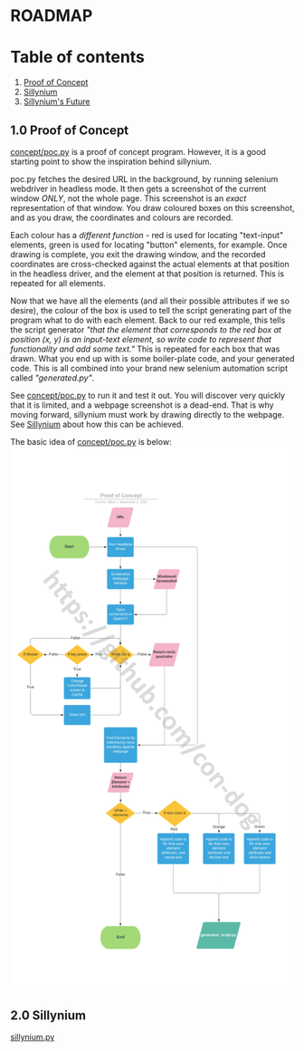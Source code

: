 # ROADMAP

# Table of contents
1. [Proof of Concept](#POC)
2. [Sillynium](#Now)
3. [Sillynium's Future](#Future)


## 1.0 Proof of Concept <a name="POC"></a>
[concept/poc.py](concept/poc.py) is a proof of concept program. However, it is a good starting point to show the inspiration behind sillynium.

poc.py fetches the desired URL in the background, by running selenium webdriver in headless mode. It then gets a screenshot of the current window *ONLY*, not the whole page.
This screenshot is an *exact* representation of that window. You draw coloured boxes on this screenshot, and as you draw, the coordinates and colours are recorded. 

Each colour has a *different function* - red is used for locating "text-input" elements, green is used for locating "button" elements, for example. Once drawing is complete, you exit the drawing window, and the recorded coordinates are cross-checked against the actual elements at that position in the headless driver, and the element at that position is returned. This is repeated for all elements. 

Now that we have all the elements (and all their possible attributes if we so desire), the colour of the box is used to tell the script generating part of the program what to do with each element. Back to our red example, this tells the script generator *"that the element that corresponds to the red box at position (x, y) is an input-text element, so write code to represent that functionality and add some text."* This is repeated for each box that was drawn. What you end up with is some boiler-plate code, and your generated code. This is all combined into your brand new selenium automation script called *"generated.py"*.

See [concept/poc.py](concept/poc.py) to run it and test it out. You will discover very quickly that it is limited, and a webpage screenshot is a dead-end. That is why moving forward, sillynium must work by drawing directly to the webpage. See [Sillynium](#Now) about how this can be achieved.

The basic idea of [concept/poc.py](concept/poc.py) is below:![Proof of Concept Flowchart](concept/poc_flowchart.jpg)


## 2.0 Sillynium <a name="Now"></a>
[sillynium.py](sillynium.py)
